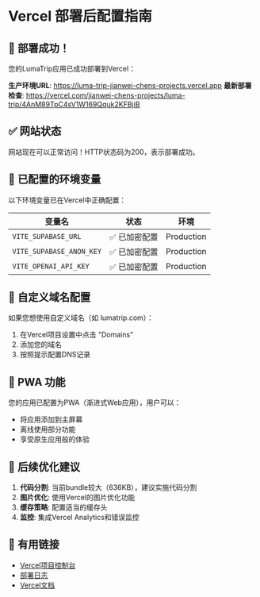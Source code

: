 # Vercel 部署后配置指南

## 🎉 部署成功！

您的LumaTrip应用已成功部署到Vercel：

**生产环境URL**: https://luma-trip-jianwei-chens-projects.vercel.app
**最新部署检查**: https://vercel.com/jianwei-chens-projects/luma-trip/4AnM89TpC4sV1W169Qquk2KFBjiB

## ✅ 网站状态

网站现在可以正常访问！HTTP状态码为200，表示部署成功。

## 🔧 已配置的环境变量

以下环境变量已在Vercel中正确配置：

| 变量名 | 状态 | 环境 |
|--------|-----|------|
| `VITE_SUPABASE_URL` | ✅ 已加密配置 | Production |
| `VITE_SUPABASE_ANON_KEY` | ✅ 已加密配置 | Production |
| `VITE_OPENAI_API_KEY` | ✅ 已加密配置 | Production |

## 🔧 自定义域名配置

如果您想使用自定义域名（如 lumatrip.com）：

1. 在Vercel项目设置中点击 "Domains"
2. 添加您的域名
3. 按照提示配置DNS记录

## 📱 PWA 功能

您的应用已配置为PWA（渐进式Web应用），用户可以：
- 将应用添加到主屏幕
- 离线使用部分功能
- 享受原生应用般的体验

## 🚀 后续优化建议

1. **代码分割**: 当前bundle较大（636KB），建议实施代码分割
2. **图片优化**: 使用Vercel的图片优化功能
3. **缓存策略**: 配置适当的缓存头
4. **监控**: 集成Vercel Analytics和错误监控

## 🔗 有用链接

- [Vercel项目控制台](https://vercel.com/jianwei-chens-projects/luma-trip)
- [部署日志](https://vercel.com/jianwei-chens-projects/luma-trip/HQSzGCbw7EaiBTEAjERTMKgCGMfE)
- [Vercel文档](https://vercel.com/docs)